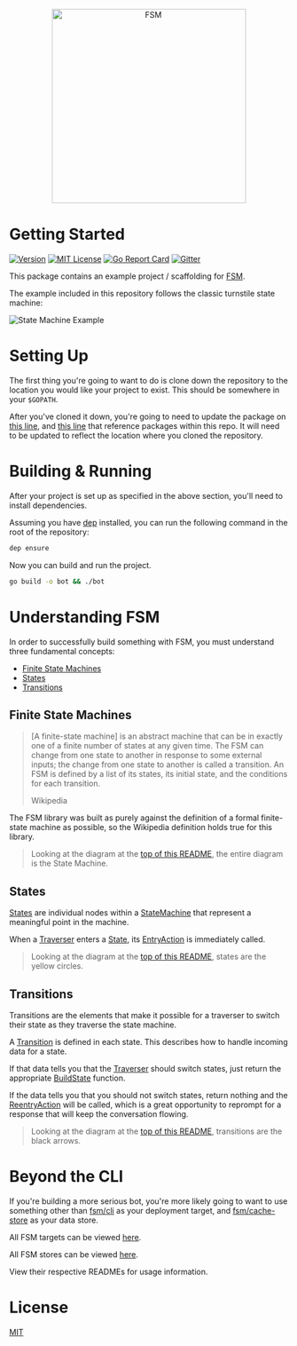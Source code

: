 <a href="https://github.com/fsm"><p align="center"><img src="https://user-images.githubusercontent.com/2105067/35464215-a014d512-02a9-11e8-8913-63a066f6064e.png" alt="FSM" width="350px" align="center;"/></p></a>

# Getting Started

[![Version](https://img.shields.io/github/tag/fsm/getting-started.svg)](https://github.com/fsm/getting-started/releases)
[![MIT License](https://img.shields.io/badge/License-MIT-blue.svg)](https://github.com/fsm/getting-started/blob/master/LICENSE.md)
[![Go Report Card](https://goreportcard.com/badge/github.com/fsm/getting-started)](https://goreportcard.com/report/github.com/fsm/getting-started)
[![Gitter](https://img.shields.io/gitter/room/nwjs/nw.js.svg)](https://gitter.im/fsm/Lobby)

This package contains an example project / scaffolding for [FSM](https://github.com/fsm/fsm).

The example included in this repository follows the classic turnstile state machine:

![State Machine Example](https://user-images.githubusercontent.com/2105067/35996819-8b99dcae-0ce5-11e8-8765-d63c9b070232.png)

# Setting Up

The first thing you're going to want to do is clone down the repository to the location you would like your project to exist.  This should be somewhere in your `$GOPATH`.

After you've cloned it down, you're going to need to update the package on [this line](https://github.com/fsm/getting-started/blob/master/main.go#L8), and [this line](https://github.com/fsm/getting-started/blob/master/bot_test.go#L9) that reference packages within this repo.  It will need to be updated to reflect the location where you cloned the repository.

# Building & Running

After your project is set up as specified in the above section, you'll need to install dependencies.

Assuming you have [dep](https://github.com/golang/dep) installed, you can run the following command in the root of the repository:

```sh
dep ensure
```

Now you can build and run the project.

```sh
go build -o bot && ./bot
```

# Understanding FSM

In order to successfully build something with FSM, you must understand three fundamental concepts:

- [Finite State Machines](#finite-state-machines)
- [States](#states)
- [Transitions](#transitions)

## Finite State Machines

> [A finite-state machine] is an abstract machine that can be in exactly one of a finite number of states at any given time. The FSM can change from one state to another in response to some external inputs; the change from one state to another is called a transition. An FSM is defined by a list of its states, its initial state, and the conditions for each transition.
>
> Wikipedia

The FSM library was built as purely against the definition of a formal finite-state machine as possible, so the Wikipedia definition holds true for this library.

> Looking at the diagram at the [top of this README](#getting-started), the entire diagram is the State Machine.

## States

[States](https://github.com/fsm/fsm/blob/master/fsm.go#L15-L21) are individual nodes within a [StateMachine](https://github.com/fsm/fsm/blob/master/fsm.go#L3-L4) that represent a meaningful point in the machine.

When a [Traverser](https://github.com/fsm/fsm/blob/master/fsm.go#L36-L47) enters a [State](https://github.com/fsm/fsm/blob/master/fsm.go#L15-L21), its [EntryAction](https://github.com/fsm/fsm/blob/master/fsm.go#L18) is immediately called.

> Looking at the diagram at the [top of this README](#getting-started), states are the yellow circles.

## Transitions

Transitions are the elements that make it possible for a traverser to switch their state as they traverse the state machine.

A [Transition](https://github.com/fsm/fsm/blob/master/fsm.go#L20) is defined in each state. This describes how to handle incoming data for a state.

If that data tells you that the [Traverser](https://github.com/fsm/fsm/blob/master/fsm.go#L36-L47) should switch states, just return the appropriate [BuildState](https://github.com/fsm/fsm/blob/master/fsm.go#L11-L13) function.

If the data tells you that you should not switch states, return nothing and the [ReentryAction](https://github.com/fsm/fsm/blob/master/fsm.go#L19) will be called, which is a great opportunity to reprompt for a response that will keep the conversation flowing.

> Looking at the diagram at the [top of this README](#getting-started), transitions are the black arrows.

# Beyond the CLI

If you're building a more serious bot, you're more likely going to want to use something other than [fsm/cli](https://github.com/fsm/cli) as your deployment target, and [fsm/cache-store](https://github.com/fsm/cache-store) as your data store.

All FSM targets can be viewed [here](https://github.com/search?q=topic%3Afsm-target+org%3Afsm&type=Repositories).

All FSM stores can be viewed [here](https://github.com/search?q=topic%3Afsm-store+org%3Afsm&type=Repositories).

View their respective READMEs for usage information.

# License

[MIT](LICENSE.md)
